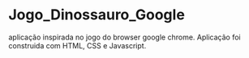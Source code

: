 # Jogo_Dinossauro_Google

aplicação inspirada no jogo do browser google chrome.
Aplicação foi construida com HTML, CSS e Javascript. 
